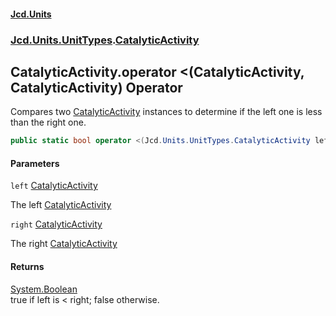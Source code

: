 #### [Jcd.Units](index.md 'index')
### [Jcd.Units.UnitTypes](Jcd.Units.UnitTypes.md 'Jcd.Units.UnitTypes').[CatalyticActivity](Jcd.Units.UnitTypes.CatalyticActivity.md 'Jcd.Units.UnitTypes.CatalyticActivity')

## CatalyticActivity.operator <(CatalyticActivity, CatalyticActivity) Operator

Compares two [CatalyticActivity](Jcd.Units.UnitTypes.CatalyticActivity.md 'Jcd.Units.UnitTypes.CatalyticActivity') instances to determine if the left one is less than the right one.

```csharp
public static bool operator <(Jcd.Units.UnitTypes.CatalyticActivity left, Jcd.Units.UnitTypes.CatalyticActivity right);
```
#### Parameters

<a name='Jcd.Units.UnitTypes.CatalyticActivity.op_LessThan(Jcd.Units.UnitTypes.CatalyticActivity,Jcd.Units.UnitTypes.CatalyticActivity).left'></a>

`left` [CatalyticActivity](Jcd.Units.UnitTypes.CatalyticActivity.md 'Jcd.Units.UnitTypes.CatalyticActivity')

The left [CatalyticActivity](Jcd.Units.UnitTypes.CatalyticActivity.md 'Jcd.Units.UnitTypes.CatalyticActivity')

<a name='Jcd.Units.UnitTypes.CatalyticActivity.op_LessThan(Jcd.Units.UnitTypes.CatalyticActivity,Jcd.Units.UnitTypes.CatalyticActivity).right'></a>

`right` [CatalyticActivity](Jcd.Units.UnitTypes.CatalyticActivity.md 'Jcd.Units.UnitTypes.CatalyticActivity')

The right [CatalyticActivity](Jcd.Units.UnitTypes.CatalyticActivity.md 'Jcd.Units.UnitTypes.CatalyticActivity')

#### Returns
[System.Boolean](https://docs.microsoft.com/en-us/dotnet/api/System.Boolean 'System.Boolean')  
true if left is < right; false otherwise.